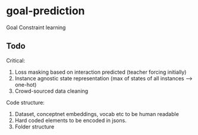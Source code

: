 # goal-prediction
Goal Constraint learning

## Todo
Critical:
1. Loss masking based on interaction predicted (teacher forcing initially)
2. Instance agnostic state representation (max of states of all instances --> one-hot)
3. Crowd-sourced data cleaning 

Code structure:
1. Dataset, conceptnet embeddings, vocab etc to be human readable
2. Hard coded elements to be encoded in jsons.
3. Folder structure
